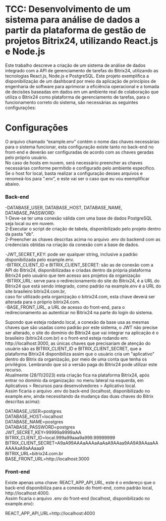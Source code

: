 # TCC: Desenvolvimento de um sistema para análise de dados a partir da plataforma de gestão de projetos Bitrix24, utilizando React.js e Node.js
Este trabalho descreve a criação de um sistema de análise de dados integrado com a API de gerenciamento de tarefas do Bitrix24, utilizando as tecnologias React.js, 
Node.js e PostgreSQL. Este projeto exemplifica a disponibilização de um dashboard por meio da aplicação de princípios de engenharia de software para aprimorar a 
eficiência operacional e a tomada de decisões baseadas em dados em um ambiente real de colaboração que utiliza o Bitrix24 como plataforma de gerenciamento de tarefas, 
para o funcionamento correto do sistema, são necessárias as seguintes configurações:

# Configurações
O arquivo chamado “example.env” contém o nome das chaves necessárias para o sistema funcionar, esta configuração existe tanto no back-end no front-end e deverão ser configuradas de acordo com as chaves geradas pelo próprio usuário. <br>
No caso de hosts em nuvem, será necessário preencher as chaves necessárias conforme permitido e configurado pelo ambiente específico. <br>
Se o host for local, basta realizar a configuração desses arquivos e renomeá-los para “.env”, e este vai ser o caso que eu vou exemplificar abaixo. <br>

### Back-end
-DATABASE_USER, DATABASE_HOST, DATABASE_NAME, DATABASE_PASSWORD: <br>
1-Deve-se ter uma conexão válida com uma base de dados PostgreSQL seja local ou em nuvem. <br>
2-Executar o script de criação de tabela, disponibilizado pelo projeto dentro da pasta "db". <br>
2-Preencher as chaves descritas acima no arquivo .env do backend com as credenciais obtidas na criação da conexão com a base de dados. <br>

-JWT_SECRET_KEY: pode ser qualquer string, inclusive a padrão disponibilizada pelo example.env. <br>
-BITRIX_CLIENT_ID e BITRIX_CLIENT_SECRET: são as de conexão com a API do Bitrix24, disponibilizadas e criadas dentro da própria plataforma Bitrix24 pelo usuário que tem acesso aos projetos da organização <br>
-BITRIX_URL: serve para o redirecionamento do site do Bitrix24, é a URL do Bitrix24 que está sendo integrado, como padrão na example.env é a URL do site brasileiro bitrix24.com.br, <br>
caso for utilizado pela organização o bitrix24.com, esta chave deverá ser alterada para o próprio bitrix24.com. <br>
-BASE_FRONT_URL, a URL de acesso do front-end, para o redirecionamento ao autenticar no Bitrix24 na parte do login do sistema. <br>

Supondo que esteja rodando local, a conexão da base usa as mesmas chaves que são usadas como padrão por este sistema, o JWT não precise ser alterado, o site do domínio do Bitrix24 que vai integrar na aplicação 
é o brasileiro (bitrix24.com.br) e o front-end esteja rodando em: http://localhost:3000, as únicas chaves que precisariam de atenção do usuário são as BITRIX_CLIENT_ID e BITRIX_CLIENT_SECRET, que a plataforma Bitrix24 
disponibiliza assim que o usuário cria um "aplicativo" dentro do Bitrix da organização, por meio de uma conta que tenha os privilégios. Lembrando que só a versão paga do Bitrix24 pode utilizar este recurso. <br>
Atualmente (28/11/2023) esta criação fica na plataforma Bitrix24, após entrar no domínio da organização: no menu lateral na esquerda, em Aplicativos > Recursos para desenvolvedores > Aplicativo local. <br>
Assim ficaria o arquivo .env do back-end (localhost, disponibilizado no example.env, ainda necessitando da mudança das duas chaves do Bitrix descritas acima): <br>

DATABASE_USER=postgres <br>
DATABASE_HOST=localhost <br>
DATABASE_NAME=postgres <br>
DATABASE_PASSWORD=postgres <br>
JWT_SECRET_KEY=99999a9999aAA <br>
BITRIX_CLIENT_ID=local.999a99aaa9a999.99999999 <br>
BITRIX_CLIENT_SECRET=A9aA99AAAaAAAaAaAaA9AAaa9AA9A9AAaaAAAAAAaA9aAAaaa9 <br>
BITRIX_URL=bitrix24.com.br <br>
BASE_FRONT_URL=http://localhost:3000 <br>

### Front-end
Existe apenas uma chave: REACT_APP_API_URL, este é o endereço que o back-end disponibiliza para a conexão do front-end, como padrão local, http://localhost:4000. <br>
Assim ficaria o arquivo .env do front-end (localhost, disponibilizado no example.env): <br>

REACT_APP_API_URL=http://localhost:4000 <br>
